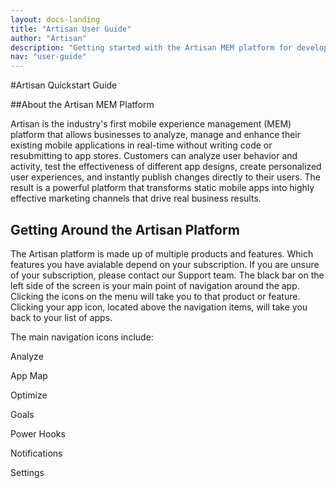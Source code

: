 ```yaml
---
layout: docs-landing
title: "Artisan User Guide"
author: "Artisan"
description: "Getting started with the Artisan MEM platform for developers."
nav: "user-guide"
---
```

#Artisan Quickstart Guide

##About the Artisan MEM Platform

Artisan is the industry\'s first mobile experience management (MEM) platform that allows businesses to analyze, manage and enhance their existing mobile applications in real-time without writing code or resubmitting to app stores. Customers can analyze user behavior and activity, test the effectiveness of different app designs, create personalized user experiences, and instantly publish changes directly to their users.  The result is a powerful platform that transforms static mobile apps into highly effective marketing channels that drive real business results.

## Getting Around the Artisan Platform

The Artisan platform is made up of multiple products and features. Which features you have avialable depend on your subscription. If you are unsure of your subscription, please contact our Support team. The black bar on the left side of the screen is your main point of navigation around the app. Clicking the icons on the menu will take you to that product or feature. Clicking your app icon, located above the navigation items, will take you back to your list of apps.

The main navigation icons include:

<div id="apps-list">
  <p><span class="icon-analyze">Analyze</span></p>

  <p><span class="icon-sitemap">App Map</span></p>

  <p><span class="icon-optimize">Optimize</span></p>

  <p><span class="icon-goals">Goals</span></p>

  <p><span class="icon-power-cord">Power Hooks</span></p>

  <p><span class="icon-bubble">Notifications</span></p>

  <p><span class="icon-cog">Settings</span></p>
</div>